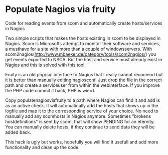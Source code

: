 Populate Nagios via fruity
==========================

Code for reading events from scom and automatically create hosts/services in Nagios



Two simple scripts that makes the hosts existing in scom to be displayed in Nagios.
Scom is Microsofts attempt to monitor their software and services, a musthave for a site with more than a couple of windowsservers.
With scom2nagios(http://www.mbaeker.de/category/tools/scom2nagios/) you get events exported to NSCA.
But the host and service must already exist in Nagios and this is solved with this tool.

Fruity is an old php/sql interface to Nagios that I really cannot recomend but it is better than manually editing nagiosconf.
Just drop the file in the correct path and create a serviceuser from within the webinterface.
If you improve the PHP code commit it back, PHP is wierd.

Copy populatenagiosviafruity to a path where Nagios can find it and add is as an active check. 
It will automatically add the hosts that shows up in the logfile and map it to the corresponding service of your choice.
No need to manually add any scomhosts in Nagios anymore.
Sometimes "brokens hostdefinitions" is sent by scom, that will show PENDING for an eternity. You can manually delete hosts, if they continue to send data they will be added back.


This hack is ugly but works, hopefully you will find it usefull and add more functionality and clean up the code.

